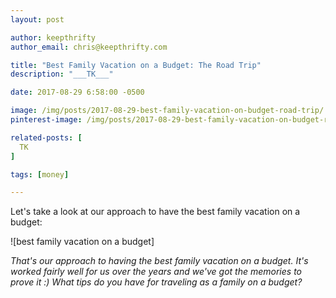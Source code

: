 ```yaml
---
layout: post

author: keepthrifty
author_email: chris@keepthrifty.com

title: "Best Family Vacation on a Budget: The Road Trip"
description: "___TK___"

date: 2017-08-29 6:58:00 -0500

image: /img/posts/2017-08-29-best-family-vacation-on-budget-road-trip/
pinterest-image: /img/posts/2017-08-29-best-family-vacation-on-budget-road-trip/

related-posts: [
  TK
]

tags: [money]

---
```


Let's take a look at our approach to have the best family vacation on a budget:

![best family vacation on a budget]

_That's our approach to having the best family vacation on a budget. It's worked fairly well for us over the years and we've got the memories to prove it :) What tips do you have for traveling as a family on a budget?_

